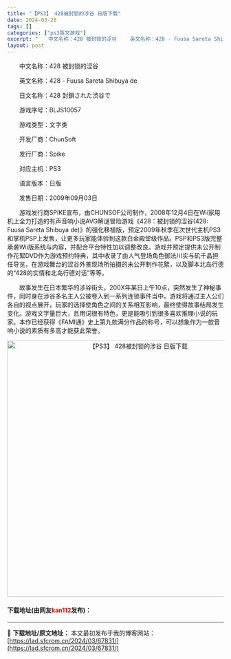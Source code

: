 ```yaml
---
title: "【PS3】 428被封锁的涉谷 日版下载"
date: 2024-03-28
tags: []
categories: ["ps3英文游戏"]
excerpt: "　　中文名称：428 被封锁的涩谷 　　英文名称：428 - Fuusa Sareta Shibuya de 　　日文名称：428 封鎖された渋谷で 　　游戏序号：BLJS10057 　　游戏类型：文字类 　　开发厂商：ChunSoft 　　发行厂商：Spike 　　对应主机：PS3 　　语言版本：&hellip;"
layout: post
---
```


 <p>　　中文名称：428 被封锁的涩谷</p> <p>　　英文名称：428 - Fuusa Sareta Shibuya de</p> <p>　　日文名称：428 封鎖された渋谷で</p> <p>　　游戏序号：BLJS10057</p> <p>　　游戏类型：文字类</p> <p>　　开发厂商：ChunSoft</p> <p>　　发行厂商：Spike</p> <p>　　对应主机：PS3</p> <p>　　语言版本：日版</p> <p>　　发售日期：2009年09月03日</p> <p>　　游戏发行商SPIKE宣布，由CHUNSOF公司制作，2008年12月4日在Wii家用机上全力打造的有声音响小说AVG解谜冒险游戏《428：被封锁的涩谷(428: Fuusa Sareta Shibuya de)》的强化移植版，预定2009年秋季在次世代主机PS3和掌机PSP上发售，让更多玩家能体验到这款白金殿堂级作品。PSP和PS3版完整承袭Wii版系统与内容，并配合平台特性加以调整改良。游戏并预定提供未公开制作花絮DVD作为游戏预约特典，其中收录了由人气登场角色御法川实与矶千晶担任导览，在游戏舞台的涩谷外景现场所拍摄的未公开制作花絮，以及脚本北岛行德的&ldquo;428的实情和北岛行德对话&rdquo;等等。</p> <p>　　故事发生在日本繁华的涉谷街头，200X年某日上午10点，突然发生了神秘事件，同时身在涉谷多名主人公被卷入到一系列连锁事件当中。游戏将通过主人公们各自的视点展开，玩家的选择使角色之间的关系相互影响，最终使得故事结局发生变化。游戏文字量巨大，且用词很有特色，更是能吸引到很多喜欢推理小说的玩家。本作已经获得《FAMI通》史上第九款满分作品的称号，可以想象作为一款音响小说的素质有多高才能获此荣誉。</p> <p align="center"><img align="" border="0" src="https://lad.sfcrom.cn/wp-content/uploads/2024/03/20240328_66051b91e12b1.jpg" width="595" alt="【PS3】 428被封锁的涉谷 日版下载" /></p> <p><h4>下载地址(由网友<font color="red">kan112</font>发布)：</h4></p> 

---
📖 **下载地址/原文地址：** 本文最初发布于我的博客网站：[https://lad.sfcrom.cn/2024/03/67831/](https://lad.sfcrom.cn/2024/03/67831/)
